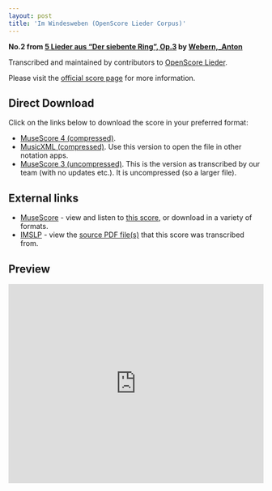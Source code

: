 ```yaml
---
layout: post
title: 'Im Windesweben (OpenScore Lieder Corpus)'
---
```


__No.2 from [5 Lieder aus “Der siebente Ring”, Op.3](https://fourscoreandmore.org/OpenScore/Webern%2C_Anton/5_Lieder_aus_%E2%80%9CDer_siebente_Ring%E2%80%9D%2C_Op.3/) by [Webern,_Anton](https://fourscoreandmore.org/OpenScore/Webern%2C_Anton)__

Transcribed and maintained by contributors to [OpenScore Lieder].

Please visit the [official score page] for more information.

[official score page]: https://musescore.com/openscore-lieder-corpus/scores/6715339
[OpenScore Lieder]: https://musescore.com/openscore-lieder-corpus

## Direct Download

Click on the links below to download the score in your preferred format:
- [MuseScore 4 (compressed)](https://fourscoreandmore.org/OpenScore/Webern%2C_Anton/5_Lieder_aus_%E2%80%9CDer_siebente_Ring%E2%80%9D%2C_Op.3/2_Im_Windesweben.mscz).
- [MusicXML (compressed)](https://fourscoreandmore.org/OpenScore/Webern%2C_Anton/5_Lieder_aus_%E2%80%9CDer_siebente_Ring%E2%80%9D%2C_Op.3/2_Im_Windesweben.mxl). Use this version to open the file in other notation apps.
- [MuseScore 3 (uncompressed)](https://raw.githubusercontent.com/OpenScore/Lieder/refs/heads/main/scores/Webern%2C_Anton/5_Lieder_aus_%E2%80%9CDer_siebente_Ring%E2%80%9D%2C_Op.3/2_Im_Windesweben/lc6715339.mscx). This is the version as transcribed by our team (with no updates etc.). It is uncompressed (so a larger file).

## External links

- [MuseScore] - view and listen to [this score][MuseScore], or download in a variety of formats.
- [IMSLP] - view the [source PDF file(s)][IMSLP] that this score was transcribed from.

[MuseScore]: https://musescore.com/score/6715339
[IMSLP]: https://imslp.org/wiki/Special:ReverseLookup/09951

## Preview

<iframe width="100%" height="394" src="https://musescore.com/openscore-lieder-corpus/scores/6715339/embed" frameborder="0" allowfullscreen allow="autoplay; fullscreen"></iframe>
